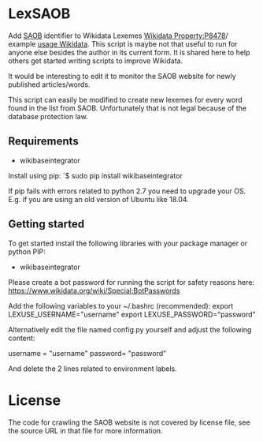 # LexSAOB
Add [SAOB](https://www.saob.se) identifier to Wikidata Lexemes [Wikidata Property:P8478](https://www.wikidata.org/wiki/Property:P8478)/ example [usage Wikidata](https://w.wiki/3B7P). This script is maybe not that useful to run for anyone else besides the author in its current form. It is shared here to help others get started writing scripts to improve Wikidata.

It would be interesting to edit it to monitor the SAOB website for newly published articles/words.

This script can easily be modified to create new lexemes for every word found in the list from SAOB. Unfortunately that is not legal because of the database protection law.

## Requirements
* wikibaseintegrator

Install using pip:
`$ sudo pip install wikibaseintegrator

If pip fails with errors related to python 2.7 you need to upgrade your OS. E.g. if you are using an old version of Ubuntu like 18.04.

## Getting started
To get started install the following libraries with your package manager or
python PIP:
* wikibaseintegrator

Please create a bot password for running the script for
safety reasons here: https://www.wikidata.org/wiki/Special:BotPasswords

Add the following variables to your ~/.bashrc (recommended): 
export LEXUSE_USERNAME="username"
export LEXUSE_PASSWORD="password"

Alternatively edit the file named config.py yourself and adjust the following
content:

username = "username"
password= "password"

And delete the 2 lines related to environment labels.

# License
The code for crawling the SAOB website is not covered by license file, see the source URL in that file for more information.
